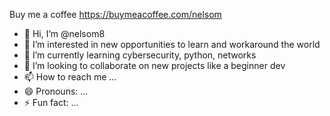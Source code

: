 Buy me a coffee 
https://buymeacoffee.com/nelsom

- 👋 Hi, I’m @nelsom8
- 👀 I’m interested in new opportunities to learn and workaround the world
- 🌱 I’m currently learning cybersecurity, python, networks 
- 💞️ I’m looking to collaborate on new projects like a beginner dev 
- 📫 How to reach me ...
- 😄 Pronouns: ...
- ⚡ Fun fact: ...

<!---
nelsom8/nelsom8 is a ✨ special ✨ repository because its `README.md` (this file) appears on your GitHub profile.
You can click the Preview link to take a look at your changes.
--->
